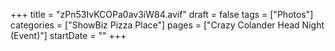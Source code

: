 +++
title = "zPn53IvKCOPa0av3iW84.avif"
draft = false
tags = ["Photos"]
categories = ["ShowBiz Pizza Place"]
pages = ["Crazy Colander Head Night (Event)"]
startDate = ""
+++
